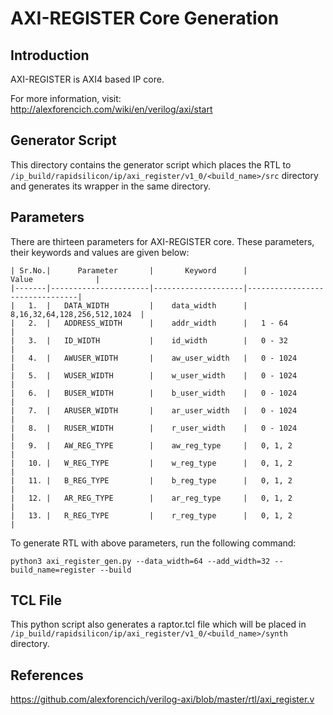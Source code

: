 # AXI-REGISTER Core Generation 
## Introduction

AXI-REGISTER is AXI4 based IP core.

For more information, visit: http://alexforencich.com/wiki/en/verilog/axi/start

## Generator Script
This directory contains the generator script which places the RTL to `/ip_build/rapidsilicon/ip/axi_register/v1_0/<build_name>/src` directory and generates its wrapper in the same directory. 

## Parameters
There are thirteen parameters for AXI-REGISTER core. These parameters, their keywords and values are given below:

    | Sr.No.|      Parameter       |       Keyword      |             Value              |
    |-------|----------------------|--------------------|--------------------------------|
    |   1.  |   DATA_WIDTH         |    data_width      |   8,16,32,64,128,256,512,1024  |
    |   2.  |   ADDRESS_WIDTH      |    addr_width      |   1 - 64                       |
    |   3.  |   ID_WIDTH           |    id_width        |   0 - 32                       |
    |   4.  |   AWUSER_WIDTH       |    aw_user_width   |   0 - 1024                     |
    |   5.  |   WUSER_WIDTH        |    w_user_width    |   0 - 1024                     |
    |   6.  |   BUSER_WIDTH        |    b_user_width    |   0 - 1024                     |
    |   7.  |   ARUSER_WIDTH       |    ar_user_width   |   0 - 1024                     |
    |   8.  |   RUSER_WIDTH        |    r_user_width    |   0 - 1024                     |
    |   9.  |   AW_REG_TYPE        |    aw_reg_type     |   0, 1, 2                      |
    |   10. |   W_REG_TYPE         |    w_reg_type      |   0, 1, 2                      |
    |   11. |   B_REG_TYPE         |    b_reg_type      |   0, 1, 2                      |
    |   12. |   AR_REG_TYPE        |    ar_reg_type     |   0, 1, 2                      |
    |   13. |   R_REG_TYPE         |    r_reg_type      |   0, 1, 2                      |
    


To generate RTL with above parameters, run the following command:
```
python3 axi_register_gen.py --data_width=64 --add_width=32 --build_name=register --build
```

## TCL File

This python script also generates a raptor.tcl file which will be placed in `/ip_build/rapidsilicon/ip/axi_register/v1_0/<build_name>/synth` directory.


## References

https://github.com/alexforencich/verilog-axi/blob/master/rtl/axi_register.v